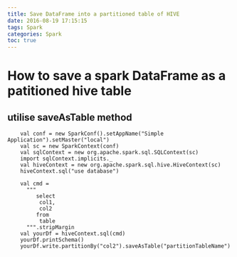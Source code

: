```yaml
---
title: Save DataFrame into a partitioned table of HIVE
date: 2016-08-19 17:15:15
tags: Spark
categories: Spark
toc: true
---
```



# How to save a spark DataFrame as a patitioned hive table #
## utilise saveAsTable method ##

```
    val conf = new SparkConf().setAppName("Simple Application").setMaster("local")
    val sc = new SparkContext(conf)
    val sqlContext = new org.apache.spark.sql.SQLContext(sc)
    import sqlContext.implicits._
    val hiveContext = new org.apache.spark.sql.hive.HiveContext(sc)
    hiveContext.sql("use database")

    val cmd =
      """
         select
          col1,
          col2
         from
          table
      """.stripMargin
    val yourDf = hiveContext.sql(cmd)
    yourDf.printSchema()
    yourDf.write.partitionBy("col2").saveAsTable("partitionTableName")
```




